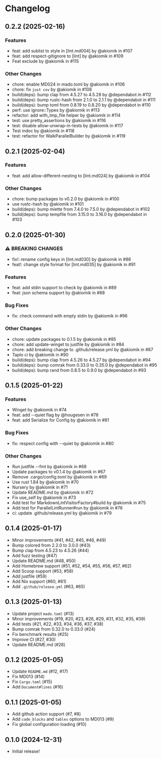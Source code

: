 # Changelog

## 0.2.2 (2025-02-16)

### Features

* feat: add sublist to style in [lint.md004] by @akiomik in #107
* feat: add respect-gitignore to [lint] by @akiomik in #109
* Feat exclude by @akiomik in #115

### Other Changes

* chore: enable MD024 in mado.toml by @akiomik in #106
* chore: fix `just cov` by @akiomik in #108
* build(deps): bump clap from 4.5.27 to 4.5.28 by @dependabot in #112
* build(deps): bump rustc-hash from 2.1.0 to 2.1.1 by @dependabot in #111
* build(deps): bump toml from 0.8.19 to 0.8.20 by @dependabot in #110
* perf: use ignore::Types by @akiomik in #113
* refactor: add with_tmp_file helper by @akiomik in #114
* test: use pretty_assertions by @akiomik in #116
* test: disable allow-unwrap-in-tests by @akiomik in #117
* Test indoc by @akiomik in #118
* test: refactor for WalkParallelBuilder by @akiomik in #119

## 0.2.1 (2025-02-04)

### Features

* feat: add allow-different-nesting to [lint.md024] by @akiomik in #104

### Other Changes

* chore: bump packages to v0.2.0 by @akiomik in #100
* use rustc-hash by @akiomik in #101
* build(deps): bump miette from 7.4.0 to 7.5.0 by @dependabot in #102
* build(deps): bump tempfile from 3.15.0 to 3.16.0 by @dependabot in #103

## 0.2.0 (2025-01-30)

### ⚠️ BREAKING CHANGES

* fix!: rename config keys in [lint.md030] by @akiomik in #86
* feat!: change style format for [lint.md035] by @akiomik in #91

### Features

* feat: add stdin support to check by @akiomik in #89
* feat: json schema support by @akiomik in #88

### Bug Fixes

* fix: check command with empty stdin by @akiomik in #96

### Other Changes

* chore: update packages to 0.1.5 by @akiomik in #85
* chore: add update-winget to justfile by @akiomik in #84
* chore: add breaking change to .github/release.yml by @akiomik in #87
* Taplo ci by @akiomik in #90
* build(deps): bump clap from 4.5.26 to 4.5.27 by @dependabot in #94
* build(deps): bump comrak from 0.33.0 to 0.35.0 by @dependabot in #95
* build(deps): bump rand from 0.8.5 to 0.9.0 by @dependabot in #93

## 0.1.5 (2025-01-22)

### Features

* Winget by @akiomik in #74
* feat: add --quiet flag by @hougesen in #78
* feat: add Serialize for Config by @akiomik in #81

### Bug Fixes

* fix: respect config with --quiet by @akiomik in #80

### Other Changes

* Run justfile --fmt by @akiomik in #68
* Update packages to v0.1.4 by @akiomik in #67
* Remove .cargo/config.toml by @akiomik in #69
* Use rust 1.84 by @akiomik in #70
* Nursery by @akiomik in #71
* Update README.md by @akiomik in #72
* Fix use_self by @akiomik in #73
* Add test for MarkdownLintVisitorFactory#build by @akiomik in #75
* Add test for ParallelLintRunner#run by @akiomik in #76
* ci: update .github/release.yml by @akiomik in #79

## 0.1.4 (2025-01-17)

* Minor improvements (#41, #42, #45, #46, #49)
* Bump colored from 2.2.0 to 3.0.0 (#43)
* Bump clap from 4.5.23 to 4.5.26 (#44)
* Add fuzz testing (#47)
* Update README.md (#48, #50)
* Add Homebrew support (#51, #52, #54, #55, #56, #57, #62)
* Add Scoop support (#53, #58)
* Add justfile (#59)
* Add Nix support (#60, #61)
* Add `.github/release.yml` (#63, #65)

## 0.1.3 (2025-01-13)

* Update project `mado.toml` (#13)
* Minor improvements (#19, #20, #23, #26, #29, #31, #32, #35, #39)
* Add tests (#21, #22, #33, #34, #36, #37, #38)
* Bump comrak from 0.32.0 to 0.33.0 (#24)
* Fix benchmark results (#25)
* Improve CI (#27, #30)
* Update README.md (#28)

## 0.1.2 (2025-01-05)

* Update `README.md` (#12, #17)
* Fix MD013 (#14)
* Fix `Cargo.toml` (#15)
* Add `Document#lines` (#16)

## 0.1.1 (2025-01-05)

* Add github action support (#7, #8)
* Add `code_blocks` and `tables` options to MD013 (#9)
* Fix global configuration loading (#10)

## 0.1.0 (2024-12-31)

* Initial release!
